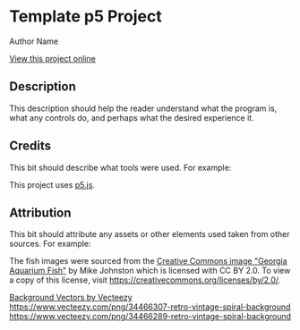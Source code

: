 # Template p5 Project

Author Name

[View this project online](URL_FOR_THE_RUNNING_PROJECT)

## Description

This description should help the reader understand what the program is, what any controls do, and perhaps what the
desired experience it.

## Credits

This bit should describe what tools were used. For example:

This project uses [p5.js](https://p5js.org).

## Attribution

This bit should attribute any assets or other elements used taken from other sources. For example:

The fish images were sourced from
the [Creative Commons image "Georgia Aquarium Fish"](https://search.creativecommons.org/photos/96f6f770-eac1-488c-8abb-16bee7bcc874)
by Mike Johnston which is licensed with CC BY 2.0. To view a copy of this license,
visit https://creativecommons.org/licenses/by/2.0/.

<a href="https://www.vecteezy.com/free-vector/background">Background Vectors by Vecteezy</a>
https://www.vecteezy.com/png/34466307-retro-vintage-spiral-background
https://www.vecteezy.com/png/34466289-retro-vintage-spiral-background